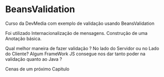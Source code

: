 # BeansValidation
Curso da DevMedia com exemplo de validação usando BeansValidation

Foi utilizado Internacionalização de mensagens.
Construção de uma Anotação básica.

Qual melhor maneira de fazer validação ?
No lado do Servidor ou no Lado do Cliente?
Algum FrameWork JS consegue nos dar tanto poder na validação quanto ao Java ?

Cenas de um próximo Capitulo